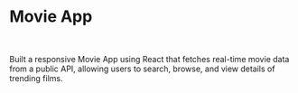 # Movie App
<br/>
<p>Built a responsive Movie App using React that fetches real-time movie data from a public API, allowing users to search, browse, and view details of trending films.</p>
